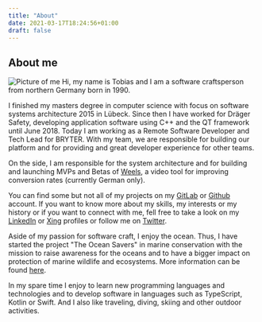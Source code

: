```yaml
---
title: "About"
date: 2021-03-17T18:24:56+01:00
draft: false
---
```


## About me
![Picture of me](/images/about-profile.jpg#floatright)
Hi, my name is Tobias and I am a software craftsperson from northern Germany born in 1990.

I finished my masters degree in computer science with focus on software systems architecture 2015 in Lübeck. Since then I have worked for Dräger Safety, developing application software using C++ and the QT framework until June 2018. Today I am working as a Remote Software Developer and Tech Lead for BRYTER. With my team, we are responsible for building our platform and for providing and great developer experience for other teams.

On the side, I am responsible for the system architecture and for building and launching MVPs and Betas of [Weels](https://weels.site/), a video tool for improving conversion rates (currently German only).

You can find some but not all of my projects on my [GitLab](https://gitlab.com/TobiasMende) or [Github](https://github.com/TobiasMende/) account. If you want to know more about my skills, my interests or my history or if you want to connect with me, fell free to take a look on my [LinkedIn](https://www.linkedin.com/in/tobiasmende/) or [Xing](https://www.xing.com/profile/Tobias_Mende/cv) profiles or follow me on [Twitter](https://twitter.com/tobias_mende).

Aside of my passion for software craft, I enjoy the ocean. Thus, I have started the project "The Ocean Savers" in marine conservation with the mission to raise awareness for the oceans and to have a bigger impact on protection of marine wildlife and ecosystems. More information can be found [here](https://theoceansavers.de/about-us/our-founder/).

In my spare time I enjoy to learn new programming languages and technologies and to develop software in languages such as TypeScript, Kotlin or Swift. And I also like traveling, diving, skiing and other outdoor activities.
